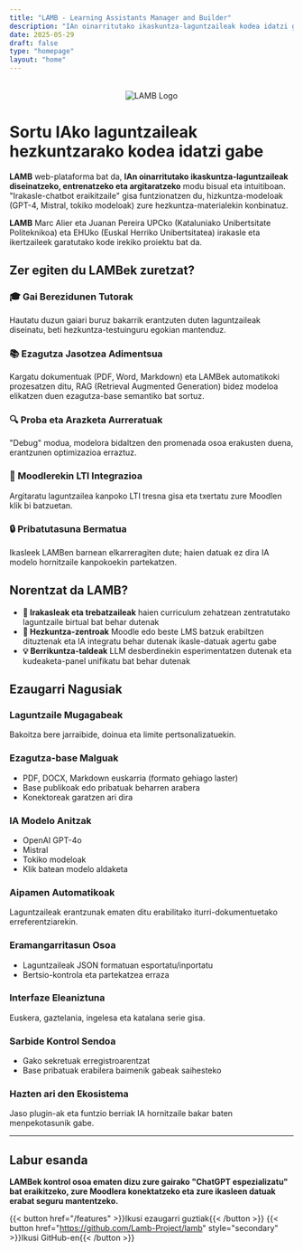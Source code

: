 ```yaml
---
title: "LAMB - Learning Assistants Manager and Builder"
description: "IAn oinarritutako ikaskuntza-laguntzaileak kodea idatzi gabe diseinatzeko, entrenatzeko eta argitaratzeko web plataforma"
date: 2025-05-29
draft: false
type: "homepage"
layout: "home"
---
```


<div style="text-align: center; margin: 2rem 0;">
  <img src="/images/lamb_1.png" alt="LAMB Logo" style="max-width: 300px; height: auto;">
</div>

# Sortu IAko laguntzaileak hezkuntzarako kodea idatzi gabe

**LAMB** web-plataforma bat da, **IAn oinarritutako ikaskuntza-laguntzaileak diseinatzeko, entrenatzeko eta argitaratzeko** modu bisual eta intuitiboan. "Irakasle-chatbot eraikitzaile" gisa funtzionatzen du, hizkuntza-modeloak (GPT-4, Mistral, tokiko modeloak) zure hezkuntza-materialekin konbinatuz.

**LAMB** Marc Alier eta Juanan Pereira UPCko (Kataluniako Unibertsitate Politeknikoa) eta EHUko (Euskal Herriko Unibertsitatea) irakasle eta ikertzaileek garatutako kode irekiko proiektu bat da.

## Zer egiten du LAMBek zuretzat?

### 🎓 Gai Berezidunen Tutorak
Hautatu duzun gaiari buruz bakarrik erantzuten duten laguntzaileak diseinatu, beti hezkuntza-testuinguru egokian mantenduz.

### 📚 Ezagutza Jasotzea Adimentsua
Kargatu dokumentuak (PDF, Word, Markdown) eta LAMBek automatikoki prozesatzen ditu, RAG (Retrieval Augmented Generation) bidez modeloa elikatzen duen ezagutza-base semantiko bat sortuz.

### 🔍 Proba eta Arazketa Aurreratuak
"Debug" modua, modelora bidaltzen den promenada osoa erakusten duena, erantzunen optimizazioa erraztuz.

### 🎯 Moodlerekin LTI Integrazioa
Argitaratu laguntzailea kanpoko LTI tresna gisa eta txertatu zure Moodlen klik bi batzuetan.

### 🔒 Pribatutasuna Bermatua
Ikasleek LAMBen barnean elkarreragiten dute; haien datuak ez dira IA modelo hornitzaile kanpokoekin partekatzen.

## Norentzat da LAMB?

- **📖 Irakasleak eta trebatzaileak** haien curriculum zehatzean zentratutako laguntzaile birtual bat behar dutenak
- **🏫 Hezkuntza-zentroak** Moodle edo beste LMS batzuk erabiltzen dituztenak eta IA integratu behar dutenak ikasle-datuak agertu gabe
- **💡 Berrikuntza-taldeak** LLM desberdinekin esperimentatzen dutenak eta kudeaketa-panel unifikatu bat behar dutenak

## Ezaugarri Nagusiak

### Laguntzaile Mugagabeak
Bakoitza bere jarraibide, doinua eta limite pertsonalizatuekin.

### Ezagutza-base Malguak
- PDF, DOCX, Markdown euskarria (formato gehiago laster)
- Base publikoak edo pribatuak beharren arabera
- Konektoreak garatzen ari dira

### IA Modelo Anitzak
- OpenAI GPT-4o
- Mistral
- Tokiko modeloak
- Klik batean modelo aldaketa

### Aipamen Automatikoak
Laguntzaileak erantzunak ematen ditu erabilitako iturri-dokumentuetako erreferentziarekin.

### Eramangarritasun Osoa
- Laguntzaileak JSON formatuan esportatu/inportatu
- Bertsio-kontrola eta partekatzea erraza

### Interfaze Eleaniztuna
Euskera, gaztelania, ingelesa eta katalana serie gisa.

### Sarbide Kontrol Sendoa
- Gako sekretuak erregistroarentzat
- Base pribatuak erabilera baimenik gabeak saihesteko

### Hazten ari den Ekosistema
Jaso plugin-ak eta funtzio berriak IA hornitzaile bakar baten menpekotasunik gabe.

---

## Labur esanda

**LAMBek kontrol osoa ematen dizu zure gairako "ChatGPT espezializatu" bat eraikitzeko, zure Moodlera konektatzeko eta zure ikasleen datuak erabat seguru mantentzeko.**

{{< button href="/features" >}}Ikusi ezaugarri guztiak{{< /button >}}
{{< button href="https://github.com/Lamb-Project/lamb" style="secondary" >}}Ikusi GitHub-en{{< /button >}} 
